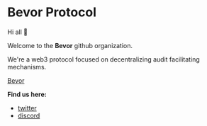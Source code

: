 # Bevor Protocol

Hi all 🫡

Welcome to the **Bevor** github organization.

We're a web3 protocol focused on decentralizing audit facilitating mechanisms.

[Bevor](https://bevor.io)

**Find us here:**

- [twitter](https://twitter.com/BevorProtocol)
- [discord](https://discord.gg/jdFnUpfc)
